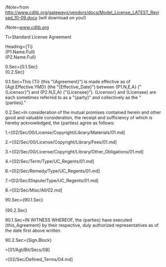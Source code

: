/Note=from http://www.cdlib.org/gateways/vendors/docs/Model_License_LATEST_Revised_10-09.docx (will download on you!)

/Note=<a href="http://www.cdlib.org">www.cdlib.org</a>

Ti=Standard License Agreement

Heading={Ti}<br>{P1.Name.Full}<br>{P2.Name.Full}

0.Sec={0.1.Sec}<br>{0.2.Sec}

0.1.Sec=This {Ti} (this "{Agreement}") is made effective as of {Agt.Effective.YMD} (the "{Effective_Date}") between {P1.N,E,A} ("{Licensor}") and {P2.N,E,A} ("{Licensee}").  {Licensor} and {Licensee} are each sometimes referred to as a "{party}" and collectively as the "{parties}."

0.2.Sec=In consideration of the mutual promises contained herein and other good and valuable consideration, the receipt and sufficiency of which is hereby acknowledged, the {parties} agree as follows:

1.=[02/Sec/00/License/Copyright/Library/Materials/01.md]

2.=[02/Sec/00/License/Copyright/Library/Fees/01.md]

3.=[02/Sec/00/License/Copyright/Library/Other_Obligations/01.md]

4.=[02/Sec/Term/Type/UC_Regents/01.md]

6.=[02/Sec/Remedy/Type/UC_Regents/01.md]

7.=[02/Sec/Dispute/Type/UC_Regents/01.md]

8.=[02/Sec/Misc/All/02.md]

90.Sec={90.1.Sec}<br><br>{90.2.Sec}

90.1.Sec=IN WITNESS WHEREOF, the {parties} have executed {this_Agreement} by their respective, duly authorized representatives as of the date first above written.

90.2.Sec={Sign.Block}

=[01/Agt/Bit/Secs/08]

=[02/Sec/Defined_Terms/04.md]